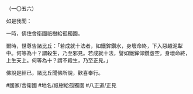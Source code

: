 （一〇五六）

如是我聞：

一時，佛住舍衛國祇樹給孤獨園。

爾時，世尊告諸比丘：「若成就十法者，如鐵鉾鑽水，身壞命終，下入惡趣泥犁中。何等為十？謂殺生，乃至邪見。若成就十法，譬如鐵鉾仰鑽虛空，身壞命終，上生天上。何等為十？謂不殺生，乃至正見。」

佛說是經已，諸比丘聞佛所說，歡喜奉行。

#國家/舍衛國
#地名/祇樹給孤獨園
#八正道/正見
